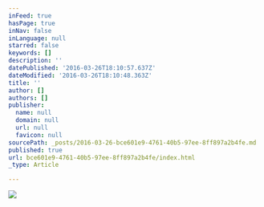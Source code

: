 ```yaml
---
inFeed: true
hasPage: true
inNav: false
inLanguage: null
starred: false
keywords: []
description: ''
datePublished: '2016-03-26T18:10:57.637Z'
dateModified: '2016-03-26T18:10:48.363Z'
title: ''
author: []
authors: []
publisher:
  name: null
  domain: null
  url: null
  favicon: null
sourcePath: _posts/2016-03-26-bce601e9-4761-40b5-97ee-8ff897a2b4fe.md
published: true
url: bce601e9-4761-40b5-97ee-8ff897a2b4fe/index.html
_type: Article

---
```

![](https://the-grid-user-content.s3-us-west-2.amazonaws.com/fb845c99-2540-45ec-8a7d-83fc8359bedb.jpg)
